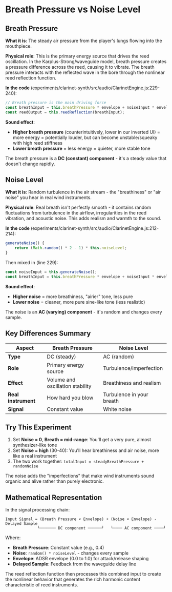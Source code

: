 # Breath Pressure vs Noise Level

## Breath Pressure

**What it is**: The steady air pressure from the player's lungs flowing into the mouthpiece.

**Physical role**: This is the primary energy source that drives the reed oscillation. In the Karplus-Strong/waveguide model, breath pressure creates a pressure difference across the reed, causing it to vibrate. The breath pressure interacts with the reflected wave in the bore through the nonlinear reed reflection function.

**In the code** (experiments/clarinet-synth/src/audio/ClarinetEngine.js:229-240):
```javascript
// Breath pressure is the main driving force
const breathInput = this.breathPressure * envelope + noiseInput * envelope - delayedSample;
const reedOutput = this.reedReflection(breathInput);
```

**Sound effect**:
- **Higher breath pressure** (counterintuitively, lower in our inverted UI) = more energy = potentially louder, but can become unstable/squeaky with high reed stiffness
- **Lower breath pressure** = less energy = quieter, more stable tone

The breath pressure is a **DC (constant) component** - it's a steady value that doesn't change rapidly.

## Noise Level

**What it is**: Random turbulence in the air stream - the "breathiness" or "air noise" you hear in real wind instruments.

**Physical role**: Real breath isn't perfectly smooth - it contains random fluctuations from turbulence in the airflow, irregularities in the reed vibration, and acoustic noise. This adds realism and warmth to the sound.

**In the code** (experiments/clarinet-synth/src/audio/ClarinetEngine.js:212-214):
```javascript
generateNoise() {
    return (Math.random() * 2 - 1) * this.noiseLevel;
}
```

Then mixed in (line 229):
```javascript
const noiseInput = this.generateNoise();
const breathInput = this.breathPressure * envelope + noiseInput * envelope - delayedSample;
```

**Sound effect**:
- **Higher noise** = more breathiness, "airier" tone, less pure
- **Lower noise** = cleaner, more pure sine-like tone (less realistic)

The noise is an **AC (varying) component** - it's random and changes every sample.

## Key Differences Summary

| Aspect | Breath Pressure | Noise Level |
|--------|----------------|-------------|
| **Type** | DC (steady) | AC (random) |
| **Role** | Primary energy source | Turbulence/imperfection |
| **Effect** | Volume and oscillation stability | Breathiness and realism |
| **Real instrument** | How hard you blow | Turbulence in your breath |
| **Signal** | Constant value | White noise |

## Try This Experiment

1. Set **Noise = 0**, **Breath = mid-range**: You'll get a very pure, almost synthesizer-like tone
2. Set **Noise = high** (30-40): You'll hear breathiness and air noise, more like a real instrument
3. The two work together: `totalInput = steadyBreathPressure + randomNoise`

The noise adds the "imperfections" that make wind instruments sound organic and alive rather than purely electronic.

## Mathematical Representation

In the signal processing chain:

```
Input Signal = (Breath Pressure × Envelope) + (Noise × Envelope) - Delayed Sample
              └─────── DC component ──────┘   └──── AC component ────┘
```

Where:
- **Breath Pressure**: Constant value (e.g., 0.4)
- **Noise**: `random() * noiseLevel` - changes every sample
- **Envelope**: ADSR envelope (0.0 to 1.0) for attack/release shaping
- **Delayed Sample**: Feedback from the waveguide delay line

The reed reflection function then processes this combined input to create the nonlinear behavior that generates the rich harmonic content characteristic of reed instruments.
